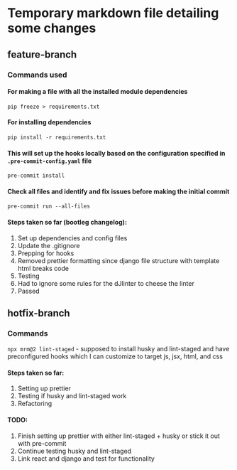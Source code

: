 # Temporary markdown file detailing some changes

## feature-branch

### Commands used

#### For making a file with all the installed module dependencies

```pip freeze > requirements.txt```

#### For installing dependencies

```pip install -r requirements.txt```

#### This will set up the hooks locally based on the configuration specified in ```.pre-commit-config.yaml``` file

```pre-commit install```

#### Check all files and identify and fix issues before making the initial commit

```pre-commit run --all-files```

#### Steps taken so far (bootleg changelog):

1. Set up dependencies and config files
2. Update the .gitignore
3. Prepping for hooks
4. Removed prettier formatting since django file structure with template html breaks code
5. Testing
6. Had to ignore some rules for the dJlinter to cheese the linter
6. Passed

## hotfix-branch

### Commands

```npx mrm@2 lint-staged``` - supposed to install husky and lint-staged and have preconfigured hooks which I can customize to target js, jsx, html, and css

#### Steps taken so far:

1. Setting up prettier
2. Testing if husky and lint-staged work
3. Refactoring

#### TODO:

1. Finish setting up prettier with either lint-staged + husky or stick it out with pre-commit
3. Continue testing husky and lint-staged
4. Link react and django and test for functionality
